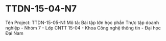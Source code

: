 # TTDN-15-04-N7
Tên Project: TTDN-15-05-N1 Mô tả: Bài tập lớn học phần Thực tập doanh nghiệp - Nhóm 7 - Lớp CNTT 15-04  - Khoa Công nghệ thông tin - Đại học Đại Nam
